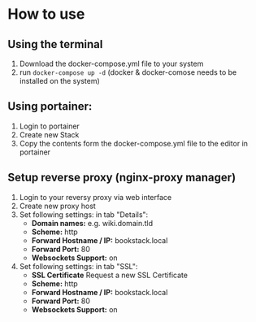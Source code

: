 # How to use
## Using the terminal
1. Download the docker-compose.yml file to your system
2. run ``docker-compose up -d`` (docker & docker-comose needs to be installed on the system)

## Using portainer:
1. Login to portainer
2. Create new Stack 
3. Copy the contents form the docker-compose.yml file to the editor in portainer

## Setup reverse proxy (nginx-proxy manager)
1. Login to your reversy proxy via web interface
2. Create new proxy host
3. Set following settings: in tab "Details":
   - **Domain names:** e.g. wiki.domain.tld
   - **Scheme:** http
   - **Forward Hostname / IP:** bookstack.local
   - **Forward Port:** 80
   - **Websockets Support:** on
4. Set following settings: in tab "SSL":
   - **SSL Certificate** Request a new SSL Certificate
   - **Scheme:** http
   - **Forward Hostname / IP:** bookstack.local
   - **Forward Port:** 80
   - **Websockets Support:** on